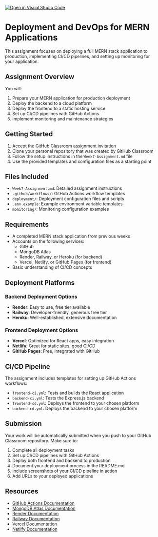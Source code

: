 [![Open in Visual Studio Code](https://classroom.github.com/assets/open-in-vscode-2e0aaae1b6195c2367325f4f02e2d04e9abb55f0b24a779b69b11b9e10269abc.svg)](https://classroom.github.com/online_ide?assignment_repo_id=19948666&assignment_repo_type=AssignmentRepo)
# Deployment and DevOps for MERN Applications

This assignment focuses on deploying a full MERN stack application to production, implementing CI/CD pipelines, and setting up monitoring for your application.

## Assignment Overview

You will:
1. Prepare your MERN application for production deployment
2. Deploy the backend to a cloud platform
3. Deploy the frontend to a static hosting service
4. Set up CI/CD pipelines with GitHub Actions
5. Implement monitoring and maintenance strategies

## Getting Started

1. Accept the GitHub Classroom assignment invitation
2. Clone your personal repository that was created by GitHub Classroom
3. Follow the setup instructions in the `Week7-Assignment.md` file
4. Use the provided templates and configuration files as a starting point

## Files Included

- `Week7-Assignment.md`: Detailed assignment instructions
- `.github/workflows/`: GitHub Actions workflow templates
- `deployment/`: Deployment configuration files and scripts
- `.env.example`: Example environment variable templates
- `monitoring/`: Monitoring configuration examples

## Requirements

- A completed MERN stack application from previous weeks
- Accounts on the following services:
  - GitHub
  - MongoDB Atlas
  - Render, Railway, or Heroku (for backend)
  - Vercel, Netlify, or GitHub Pages (for frontend)
- Basic understanding of CI/CD concepts

## Deployment Platforms

### Backend Deployment Options
- **Render**: Easy to use, free tier available
- **Railway**: Developer-friendly, generous free tier
- **Heroku**: Well-established, extensive documentation

### Frontend Deployment Options
- **Vercel**: Optimized for React apps, easy integration
- **Netlify**: Great for static sites, good CI/CD
- **GitHub Pages**: Free, integrated with GitHub

## CI/CD Pipeline

The assignment includes templates for setting up GitHub Actions workflows:
- `frontend-ci.yml`: Tests and builds the React application
- `backend-ci.yml`: Tests the Express.js backend
- `frontend-cd.yml`: Deploys the frontend to your chosen platform
- `backend-cd.yml`: Deploys the backend to your chosen platform

## Submission

Your work will be automatically submitted when you push to your GitHub Classroom repository. Make sure to:

1. Complete all deployment tasks
2. Set up CI/CD pipelines with GitHub Actions
3. Deploy both frontend and backend to production
4. Document your deployment process in the README.md
5. Include screenshots of your CI/CD pipeline in action
6. Add URLs to your deployed applications

## Resources

- [GitHub Actions Documentation](https://docs.github.com/en/actions)
- [MongoDB Atlas Documentation](https://docs.atlas.mongodb.com/)
- [Render Documentation](https://render.com/docs)
- [Railway Documentation](https://docs.railway.app/)
- [Vercel Documentation](https://vercel.com/docs)
- [Netlify Documentation](https://docs.netlify.com/) 